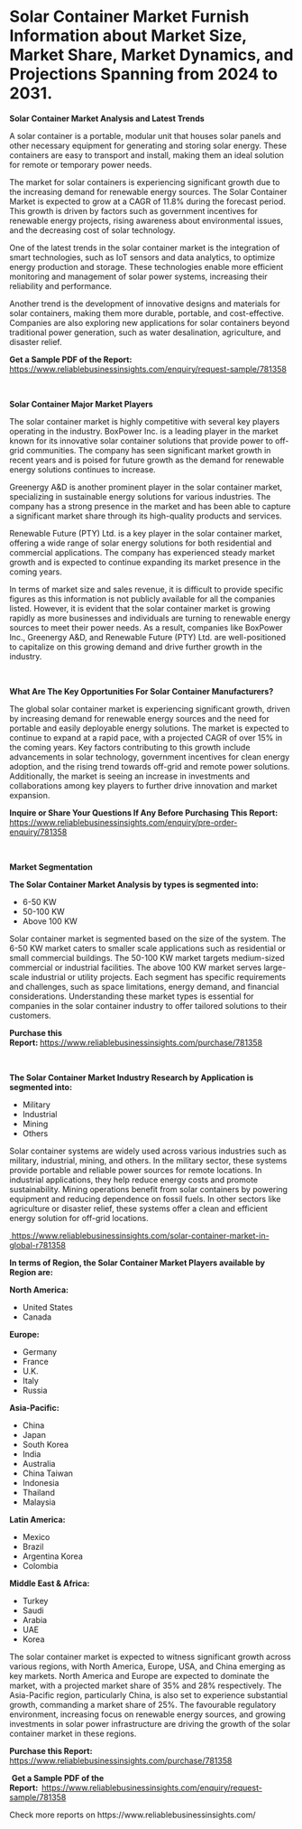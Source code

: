 <p><h1>Solar Container Market Furnish Information about Market Size, Market Share, Market Dynamics, and Projections Spanning from 2024 to 2031.</h1></p><p><strong>Solar Container Market Analysis and Latest Trends</strong></p>
<p><p>A solar container is a portable, modular unit that houses solar panels and other necessary equipment for generating and storing solar energy. These containers are easy to transport and install, making them an ideal solution for remote or temporary power needs.</p><p>The market for solar containers is experiencing significant growth due to the increasing demand for renewable energy sources. The Solar Container Market is expected to grow at a CAGR of 11.8% during the forecast period. This growth is driven by factors such as government incentives for renewable energy projects, rising awareness about environmental issues, and the decreasing cost of solar technology.</p><p>One of the latest trends in the solar container market is the integration of smart technologies, such as IoT sensors and data analytics, to optimize energy production and storage. These technologies enable more efficient monitoring and management of solar power systems, increasing their reliability and performance.</p><p>Another trend is the development of innovative designs and materials for solar containers, making them more durable, portable, and cost-effective. Companies are also exploring new applications for solar containers beyond traditional power generation, such as water desalination, agriculture, and disaster relief.</p></p>
<p><strong>Get a Sample PDF of the Report:&nbsp;</strong> <a href="https://www.reliablebusinessinsights.com/enquiry/request-sample/781358">https://www.reliablebusinessinsights.com/enquiry/request-sample/781358</a></p>
<p>&nbsp;</p>
<p><strong>Solar Container Major Market Players</strong></p>
<p><p>The solar container market is highly competitive with several key players operating in the industry. BoxPower Inc. is a leading player in the market known for its innovative solar container solutions that provide power to off-grid communities. The company has seen significant market growth in recent years and is poised for future growth as the demand for renewable energy solutions continues to increase.</p><p>Greenergy A&D is another prominent player in the solar container market, specializing in sustainable energy solutions for various industries. The company has a strong presence in the market and has been able to capture a significant market share through its high-quality products and services.</p><p>Renewable Future (PTY) Ltd. is a key player in the solar container market, offering a wide range of solar energy solutions for both residential and commercial applications. The company has experienced steady market growth and is expected to continue expanding its market presence in the coming years.</p><p>In terms of market size and sales revenue, it is difficult to provide specific figures as this information is not publicly available for all the companies listed. However, it is evident that the solar container market is growing rapidly as more businesses and individuals are turning to renewable energy sources to meet their power needs. As a result, companies like BoxPower Inc., Greenergy A&D, and Renewable Future (PTY) Ltd. are well-positioned to capitalize on this growing demand and drive further growth in the industry.</p></p>
<p>&nbsp;</p>
<p><strong>What Are The Key Opportunities For Solar Container Manufacturers?</strong></p>
<p><p>The global solar container market is experiencing significant growth, driven by increasing demand for renewable energy sources and the need for portable and easily deployable energy solutions. The market is expected to continue to expand at a rapid pace, with a projected CAGR of over 15% in the coming years. Key factors contributing to this growth include advancements in solar technology, government incentives for clean energy adoption, and the rising trend towards off-grid and remote power solutions. Additionally, the market is seeing an increase in investments and collaborations among key players to further drive innovation and market expansion.</p></p>
<p><strong>Inquire or Share Your Questions If Any Before Purchasing This Report:</strong> <a href="https://www.reliablebusinessinsights.com/enquiry/pre-order-enquiry/781358">https://www.reliablebusinessinsights.com/enquiry/pre-order-enquiry/781358</a></p>
<p>&nbsp;</p>
<p><strong>Market Segmentation</strong></p>
<p><strong>The Solar Container Market Analysis by types is segmented into:</strong></p>
<p><ul><li>6-50 KW</li><li>50-100 KW</li><li>Above 100 KW</li></ul></p>
<p><p>Solar container market is segmented based on the size of the system. The 6-50 KW market caters to smaller scale applications such as residential or small commercial buildings. The 50-100 KW market targets medium-sized commercial or industrial facilities. The above 100 KW market serves large-scale industrial or utility projects. Each segment has specific requirements and challenges, such as space limitations, energy demand, and financial considerations. Understanding these market types is essential for companies in the solar container industry to offer tailored solutions to their customers.</p></p>
<p><strong>Purchase this Report:&nbsp;</strong><a href="https://www.reliablebusinessinsights.com/purchase/781358">https://www.reliablebusinessinsights.com/purchase/781358</a></p>
<p>&nbsp;</p>
<p><strong>The Solar Container Market Industry Research by Application is segmented into:</strong></p>
<p><ul><li>Military</li><li>Industrial</li><li>Mining</li><li>Others</li></ul></p>
<p><p>Solar container systems are widely used across various industries such as military, industrial, mining, and others. In the military sector, these systems provide portable and reliable power sources for remote locations. In industrial applications, they help reduce energy costs and promote sustainability. Mining operations benefit from solar containers by powering equipment and reducing dependence on fossil fuels. In other sectors like agriculture or disaster relief, these systems offer a clean and efficient energy solution for off-grid locations.</p></p>
<p><a href="https://www.reliablebusinessinsights.com/solar-container-market-in-global-r781358">&nbsp;https://www.reliablebusinessinsights.com/solar-container-market-in-global-r781358</a></p>
<p><strong>In terms of Region, the Solar Container Market Players available by Region are:</strong></p>
<p>
    <p> <strong> North America: </strong>
        <ul>
            <li>United States</li>
            <li>Canada</li>
        </ul>
        </p> 
    <p> <strong> Europe: </strong>
        <ul>
            <li>Germany</li>
            <li>France</li>
            <li>U.K.</li>
            <li>Italy</li>
            <li>Russia</li>
        </ul>
        </p> 
    <p> <strong> Asia-Pacific: </strong>
        <ul>
            <li>China</li>
            <li>Japan</li>
            <li>South Korea</li>
            <li>India</li>
            <li>Australia</li>
            <li>China Taiwan</li>
            <li>Indonesia</li>
            <li>Thailand</li>
            <li>Malaysia</li>
        </ul>
        </p> 
    <p> <strong> Latin America: </strong>
        <ul>
            <li>Mexico</li>
            <li>Brazil</li>
            <li>Argentina Korea</li>
            <li>Colombia</li>
        </ul>
        </p> 
    <p> <strong> Middle East & Africa: </strong>
        <ul>
            <li>Turkey</li>
            <li>Saudi</li>
            <li>Arabia</li>
            <li>UAE</li>
            <li>Korea</li>
        </ul>
    </p>
    </p>
<p><p>The solar container market is expected to witness significant growth across various regions, with North America, Europe, USA, and China emerging as key markets. North America and Europe are expected to dominate the market, with a projected market share of 35% and 28% respectively. The Asia-Pacific region, particularly China, is also set to experience substantial growth, commanding a market share of 25%. The favourable regulatory environment, increasing focus on renewable energy sources, and growing investments in solar power infrastructure are driving the growth of the solar container market in these regions.</p></p>
<p><strong>Purchase this Report: </strong><a href="https://www.reliablebusinessinsights.com/purchase/781358">https://www.reliablebusinessinsights.com/purchase/781358</a></p>
<p>&nbsp;<strong>Get a Sample PDF of the Report:&nbsp;&nbsp;</strong><a href="https://www.reliablebusinessinsights.com/enquiry/request-sample/781358">https://www.reliablebusinessinsights.com/enquiry/request-sample/781358</a></p>
<p><strong></strong></p>
<p>Check more reports on https://www.reliablebusinessinsights.com/</p>